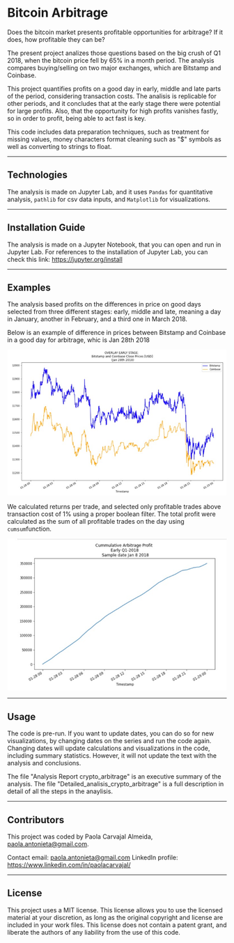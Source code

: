 # Bitcoin Arbitrage

Does the bitcoin market presents profitable opportunities for arbitrage? If it does, how profitable they can be?

The present project analizes those questions based on the big crush of Q1 2018, when the bitcoin price fell by 65% in a month period. The analysis compares buying/selling on two major exchanges, which are Bitstamp and Coinbase.

This project quantifies profits on a good day in early, middle and late parts of the period, considering transaction costs. The analisis is replicable for other periods, and it concludes that at the early stage there were potential for large profits. Also, that the opportunity for high profits vanishes fastly, so in order to profit, being able to act fast is key.

This code includes data preparation techniques, such as treatment for missing values, money characters format cleaning such as "$" symbols as well as converting to strings to float.

---

## Technologies

The analysis is made on Jupyter Lab, and it uses `Pandas` for quantitative analysis, `pathlib` for csv data inputs, and `Matplotlib` for visualizations.


---

## Installation Guide

The analysis is made on a Jupyter Notebook, that you can open and run in Jupyter Lab. For references to the installation of Jupyter Lab, you can check this link:
https://jupyter.org/install


---

## Examples

The analysis based profits on the differences in price on good days selected from three different stages: early, middle and late, meaning a day in January, another in February, and a third one in March 2018.

Below is an example of difference in prices between Bitstamp and Coinbase in a good day for arbitrage, whic is Jan 28th 2018 

!["Figure: Price Differences on Jan 28 2018](images/EarlyPriceOverlay.jpg)


We calculated returns per trade, and selected only profitable trades above transaction cost of 1% using a proper boolean filter. The total profit were calculated as the sum of all profitable trades on the day using `cumsum`function. 

!["Figure: Cumulative Profits on Jan 28 2018](images/Cumulative_profit.jpg)

---

## Usage

The code is pre-run. If you want to update dates, you can do so for new visualizations, by changing dates on the series and run the code again. Changing dates will update calculations and visualizations in the code, including summary statistics. However, it will not update the text with the analysis and conclusions.

The file "Analysis Report crypto_arbitrage" is an executive summary of the analysis. 
The file "Detailed_analisis_crypto_arbitrage" is a full description in detail of all the steps in the anaylisis.

---

## Contributors

This project was coded by Paola Carvajal Almeida, paola.antonieta@gmail.com.

Contact email: paola.antonieta@gmail.com
LinkedIn profile: https://www.linkedin.com/in/paolacarvajal/

---

## License

This project uses a MIT license. This license allows you to use the licensed material at your discretion, as long as the original copyright and license are included in your work files. This license does not contain a patent grant,  and liberate the authors of any liability from the use of this code.

